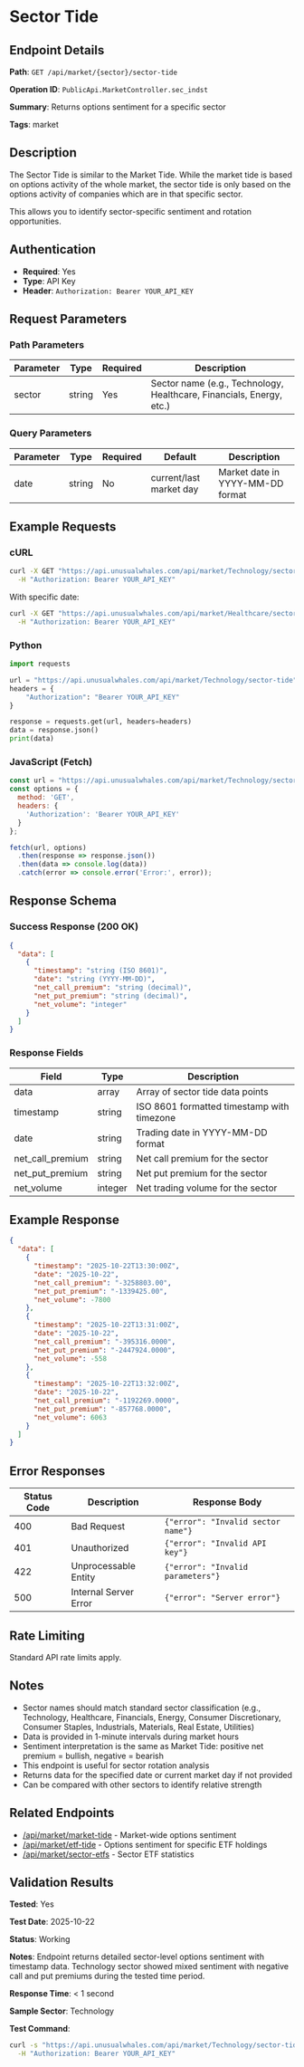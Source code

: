 # Sector Tide

## Endpoint Details

**Path**: `GET /api/market/{sector}/sector-tide`

**Operation ID**: `PublicApi.MarketController.sec_indst`

**Summary**: Returns options sentiment for a specific sector

**Tags**: market

## Description

The Sector Tide is similar to the Market Tide. While the market tide is based on options activity of the whole market, the sector tide is only based on the options activity of companies which are in that specific sector.

This allows you to identify sector-specific sentiment and rotation opportunities.

## Authentication

- **Required**: Yes
- **Type**: API Key
- **Header**: `Authorization: Bearer YOUR_API_KEY`

## Request Parameters

### Path Parameters

| Parameter | Type | Required | Description |
|-----------|------|----------|-------------|
| sector | string | Yes | Sector name (e.g., Technology, Healthcare, Financials, Energy, etc.) |

### Query Parameters

| Parameter | Type | Required | Default | Description |
|-----------|------|----------|---------|-------------|
| date | string | No | current/last market day | Market date in YYYY-MM-DD format |

## Example Requests

### cURL

```bash
curl -X GET "https://api.unusualwhales.com/api/market/Technology/sector-tide" \
  -H "Authorization: Bearer YOUR_API_KEY"
```

With specific date:
```bash
curl -X GET "https://api.unusualwhales.com/api/market/Healthcare/sector-tide?date=2025-10-21" \
  -H "Authorization: Bearer YOUR_API_KEY"
```

### Python

```python
import requests

url = "https://api.unusualwhales.com/api/market/Technology/sector-tide"
headers = {
    "Authorization": "Bearer YOUR_API_KEY"
}

response = requests.get(url, headers=headers)
data = response.json()
print(data)
```

### JavaScript (Fetch)

```javascript
const url = "https://api.unusualwhales.com/api/market/Technology/sector-tide";
const options = {
  method: 'GET',
  headers: {
    'Authorization': 'Bearer YOUR_API_KEY'
  }
};

fetch(url, options)
  .then(response => response.json())
  .then(data => console.log(data))
  .catch(error => console.error('Error:', error));
```

## Response Schema

### Success Response (200 OK)

```json
{
  "data": [
    {
      "timestamp": "string (ISO 8601)",
      "date": "string (YYYY-MM-DD)",
      "net_call_premium": "string (decimal)",
      "net_put_premium": "string (decimal)",
      "net_volume": "integer"
    }
  ]
}
```

### Response Fields

| Field | Type | Description |
|-------|------|-------------|
| data | array | Array of sector tide data points |
| timestamp | string | ISO 8601 formatted timestamp with timezone |
| date | string | Trading date in YYYY-MM-DD format |
| net_call_premium | string | Net call premium for the sector |
| net_put_premium | string | Net put premium for the sector |
| net_volume | integer | Net trading volume for the sector |

## Example Response

```json
{
  "data": [
    {
      "timestamp": "2025-10-22T13:30:00Z",
      "date": "2025-10-22",
      "net_call_premium": "-3258803.00",
      "net_put_premium": "-1339425.00",
      "net_volume": -7800
    },
    {
      "timestamp": "2025-10-22T13:31:00Z",
      "date": "2025-10-22",
      "net_call_premium": "-395316.0000",
      "net_put_premium": "-2447924.0000",
      "net_volume": -558
    },
    {
      "timestamp": "2025-10-22T13:32:00Z",
      "date": "2025-10-22",
      "net_call_premium": "-1192269.0000",
      "net_put_premium": "-857768.0000",
      "net_volume": 6063
    }
  ]
}
```

## Error Responses

| Status Code | Description | Response Body |
|-------------|-------------|---------------|
| 400 | Bad Request | `{"error": "Invalid sector name"}` |
| 401 | Unauthorized | `{"error": "Invalid API key"}` |
| 422 | Unprocessable Entity | `{"error": "Invalid parameters"}` |
| 500 | Internal Server Error | `{"error": "Server error"}` |

## Rate Limiting

Standard API rate limits apply.

## Notes

- Sector names should match standard sector classification (e.g., Technology, Healthcare, Financials, Energy, Consumer Discretionary, Consumer Staples, Industrials, Materials, Real Estate, Utilities)
- Data is provided in 1-minute intervals during market hours
- Sentiment interpretation is the same as Market Tide: positive net premium = bullish, negative = bearish
- This endpoint is useful for sector rotation analysis
- Returns data for the specified date or current market day if not provided
- Can be compared with other sectors to identify relative strength

## Related Endpoints

- [/api/market/market-tide](./market-tide.md) - Market-wide options sentiment
- [/api/market/etf-tide](./etf-tide.md) - Options sentiment for specific ETF holdings
- [/api/market/sector-etfs](./sector-etfs.md) - Sector ETF statistics

## Validation Results

**Tested**: Yes

**Test Date**: 2025-10-22

**Status**: Working

**Notes**: Endpoint returns detailed sector-level options sentiment with timestamp data. Technology sector showed mixed sentiment with negative call and put premiums during the tested time period.

**Response Time**: < 1 second

**Sample Sector**: Technology

**Test Command**:
```bash
curl -s "https://api.unusualwhales.com/api/market/Technology/sector-tide" \
  -H "Authorization: Bearer YOUR_API_KEY"
```
